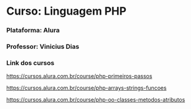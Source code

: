 # Curso: Linguagem PHP
### Plataforma: Alura
### Professor: Vinicius Dias

### Link dos cursos
https://cursos.alura.com.br/course/php-primeiros-passos

https://cursos.alura.com.br/course/php-arrays-strings-funcoes

https://cursos.alura.com.br/course/php-oo-classes-metodos-atributos
